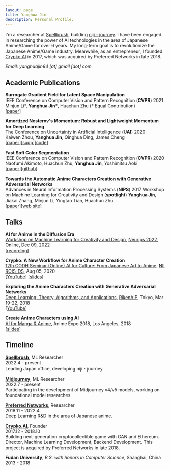```yaml
---
layout: page
title: Yanghua Jin
description: Personal Profile.
---
```

I'm a researcher at [Spellbrush](https://sizigistudios.com/), building [niji・journey](https://nijijourney.com/en/).
I have been engaged in researching the power of AI technologies in the area of Japanese Anime/Game for over 6 years.
My long-term goal is to revolutionize the Japanese Anime/Game industry.
Meanwhile, as an entrepreneur, I founded [Crypko.AI](http://crypko.ai/) in 2017, which was acquired by Preferred Networks in late 2018.

*Email: yanghuajin94 [at] gmail [dot] com*


## Academic Publications  
**Surrogate Gradient Field for Latent Space Manipulation**  
IEEE Conference on Computer Vision and Pattern Recognition (**CVPR**) 2021  
Minjun Li\*, **Yanghua Jin\***, Huachun Zhu (* Equal Contribution)    
[[paper](https://arxiv.org/abs/2104.09065)]


**Amortized Nesterov's Momentum: Robust and Lightweight Momentum for Deep Learning**  
The Conference on Uncertainty in Artificial Intelligence (**UAI**) 2020  
Kaiwen Zhou, **Yanghua Jin**, Qinghua Ding, James Cheng  
[[paper](http://www.auai.org/uai2020/proceedings/108_main_paper.pdf)][[supp](http://www.auai.org/uai2020/proceedings/108_supp.pdf)][[code](https://drive.google.com/file/d/1S-epbDEOHIMwkdkuRolhvDWGA6QjhvaV/view?usp=sharing)]

**Fast Soft Color Segmentation**  
IEEE Conference on Computer Vision and Pattern Recognition (**CVPR**) 2020  
Naofumi Akimoto, Huachun Zhu, **Yanghua Jin**, Yoshimitsu Aoki  
[[paper](https://arxiv.org/abs/2004.08096)][[github](https://github.com/pfnet-research/FSCS)]

**Towards the Automatic Anime Characters Creation with Generative Adversarial Networks**    
Advances in Neural Information Processing Systems (**NIPS**) 2017 Workshop on Machine Learning for Creativity and Design (**spotlight**) 
**Yanghua Jin**, Jiakai Zhang, Minjun Li, Yingtao Tian, Huachun Zhu   
[[paper](https://arxiv.org/abs/1708.05509)][[web site](http://make.girls.moe/)]


## Talks
**AI for Anime in the Diffusion Era**   
[Workshop on Machine Learning for Creativity and Design](http://www.ms.k.u-tokyo.ac.jp/TDLW2018/), [Neurips 2022](https://nips.cc/Conferences/2022), Online, Dec 09, 2022  
 [[recording](https://nips.cc/virtual/2022/55795)]


**Crypko: A New Workflow for Anime Character Creation**  
[12th CODH Seminar (Online)
AI for Culture: From Japanese Art to Anime](http://codh.rois.ac.jp/seminar/ai-for-culture-20200805/), [NII ROIS-DS](http://codh.rois.ac.jp/), Aug 05, 2020    
[[YouTube](https://www.youtube.com/watch?v=DzSivYv75mc&feature=youtu.be)]
[[slides](https://codh.repo.nii.ac.jp/?action=pages_view_main&active_action=repository_view_main_item_detail&item_id=400&item_no=1&page_id=30&block_id=41)]


**Exploring the Anime Characters Creation with Generative Adversarial Networks**  
[Deep Learning: Theory, Algorithms, and Applications](http://www.ms.k.u-tokyo.ac.jp/TDLW2018/), [RikenAIP](https://aip.riken.jp/?lang=ja), Tokyo, Mar 19-22, 2018  
 [[YouTube](https://www.youtube.com/watch?v=UDT_2lHv8o8)]
 

**Create Anime Characters using AI**  
[AI for Manga & Anime](https://research.mangaki.fr/2018/07/15/ai-for-manga-and-anime/), Anime Expo 2018, Los Angeles, 2018  
[[slides](https://drive.google.com/file/d/145_X2q0dvZ5v97SeMmXLSsX-P-7mYlac/view?usp=sharing)]



## Timeline
**[Spellbrush](https://sizigistudios.com/)**, ML Researcher   
2022.4 - present   
Leading Japan office, developing niji・journey.

**[Midjourney](https://midjourney.com/)**, ML Researcher   
2022.7 - present   
Participating in the development of Midjourney v4/v5 models, working on foundational model researches.

**[Preferred Networks](https://www.preferred-networks.jp/en)**, Researcher   
2018.11 - 2022.4   
Deep Learning R&D in the area of Japanese anime.

**[Crypko.AI](http://crypko.ai/)**, Founder   
2017.12 - 2018.10   
Building next-generation cryptocollectible game with GAN and Ethereum.
Director, Machine Learning Development, Backend Development. This project is acquired by Preferred Networks in late 2018.

**Fudan University**, *B.S. with honors in Computer Science*, Shanghai, China    
2013 - 2018   
